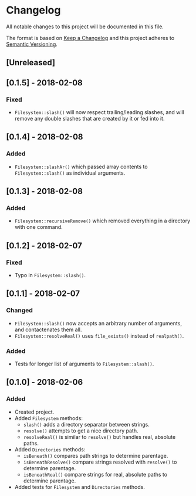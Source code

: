 # Changelog

All notable changes to this project will be documented in this file.

The format is based on [Keep a Changelog](http://keepachangelog.com/en/1.0.0/)
and this project adheres to [Semantic Versioning](http://semver.org/spec/v2.0.0.html).

## [Unreleased]

## [0.1.5] - 2018-02-08

### Fixed

- `Filesystem::slash()` will now respect trailing/leading slashes, and will
  remove any double slashes that are created by it or fed into it.
## [0.1.4] - 2018-02-08

### Added

- `Filesystem::slashAr()` which passed array contents to `Filesystem::slash()`
  as individual arguments.

## [0.1.3] - 2018-02-08

### Added

- `Filesystem::recursiveRemove()` which removed everything in a directory with
  one command.

## [0.1.2] - 2018-02-07

### Fixed

- Typo in `Filesystem::slash()`.

## [0.1.1] - 2018-02-07

### Changed

- `Filesystem::slash()` now accepts an arbitrary number of arguments, and
  contactenates them all.
- `Filesystem::resolveReal()` uses `file_exists()` instead of `realpath()`.

### Added

- Tests for longer list of arguments to `Filesystem::slash()`.

## [0.1.0] - 2018-02-06

### Added

- Created project.
- Added `Filesystem` methods:
  - `slash()` adds a directory separator between strings.
  - `resolve()` attempts to get a nice directory path.
  - `resolveReal()` is similar to `resolve()` but handles real, absolute paths.
- Added `Directories` methods:
  - `isBeneath()` compares path strings to determine parentage.
  - `isBeneathResolve()` compare strings resolved with `resolve()` to determine
    parentage.
  - `isBeneathReal()` compare strings for real, absolute paths to determine
    parentage.
- Added tests for `Filesystem` and `Directories` methods.